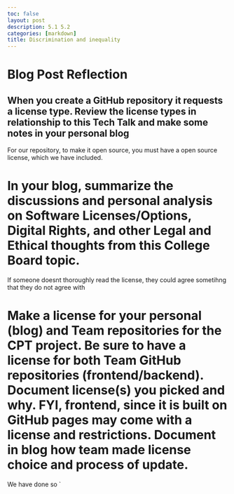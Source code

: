 ```yaml
---
toc: false
layout: post
description: 5.1 5.2 
categories: [markdown]
title: Discrimination and inequality
---
```

>  
# Blog Post Reflection
## When you create a GitHub repository it requests a license type. Review the license types in relationship to this Tech Talk and make some notes in your personal blog
For our repository, to make it open source, you must have a open source license, which we have included. 
# In your blog, summarize the discussions and personal analysis on Software Licenses/Options, Digital Rights, and other Legal and Ethical thoughts from this College Board topic.
If someone doesnt thoroughly read the license, they could agree sometihng that they do not agree with
# Make a license for your personal (blog) and Team repositories for the CPT project. Be sure to have a license for both Team GitHub repositories (frontend/backend). Document license(s) you picked and why. FYI, frontend, since it is built on GitHub pages may come with a license and restrictions. Document in blog how team made license choice and process of update.
We have done so `
>